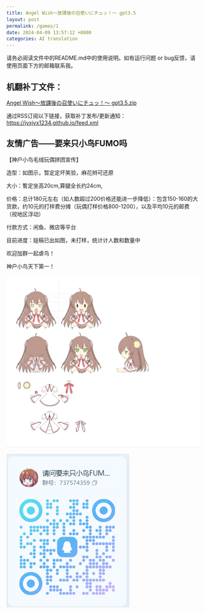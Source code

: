 ```yaml
---
title: Angel Wish～放課後の召使いにチュッ！～ gpt3.5
layout: post
permalink: /games/1
date: 2024-04-09 13:57:12 +0800
categories: AI translation
---
```



请务必阅读文件中的README.md中的使用说明。如有运行问题 or bug反馈，请使用页面下方的邮箱联系我。

## 机翻补丁文件：

[Angel Wish～放課後の召使いにチュッ！～ gpt3.5.zip](../resources/Angel%20Wish%EF%BD%9E%E6%94%BE%E8%AA%B2%E5%BE%8C%E3%81%AE%E5%8F%AC%E4%BD%BF%E3%81%84%E3%81%AB%E3%83%81%E3%83%A5%E3%83%83%EF%BC%81%EF%BD%9E%20gpt3.5.zip)

 

通过RSS订阅以下链接，获取补丁发布/更新通知：https://jyxjyx1234.github.io/feed.xml

## 友情广告——要来只小鸟FUMO吗

【神户小鸟毛绒玩偶拼团宣传】

造型：如图示，暂定定坏笑验，麻花辫可还原

大小：暫定坐高20cm,算腿全长约24cm,

价格：总计180元左右（如人数超过200价格还能进一步降低）：包含150-160的大货款，约10元的打样费分摊（玩偶打样价格800-1200），以及平均10元的邮费（视地区浮动）

付款方式：闲鱼、微店等平台

目前进度：娃稿已出如图，未打样，统计计人数和数量中

欢迎加群一起虐鸟！

神户小鸟天下第一！

![稿图.png](../img/广告/小鸟稿图.png)

![群号.png](../img/广告/群号.png)
